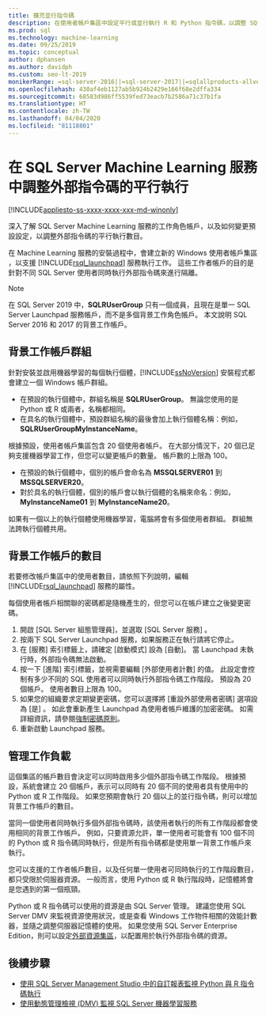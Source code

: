 ```yaml
---
title: 擴充並行指令碼
description: 在使用者帳戶集區中設定平行或並行執行 R 和 Python 指令碼，以調整 SQL Server Machine Learning 服務。
ms.prod: sql
ms.technology: machine-learning
ms.date: 09/25/2019
ms.topic: conceptual
author: dphansen
ms.author: davidph
ms.custom: seo-lt-2019
monikerRange: =sql-server-2016||=sql-server-2017||=sqlallproducts-allversions
ms.openlocfilehash: 430af4eb1127ab5b924b2429e166f68e2dffa334
ms.sourcegitcommit: 68583d986ff5539fed73eacb7b2586a71c37b1fa
ms.translationtype: HT
ms.contentlocale: zh-TW
ms.lasthandoff: 04/04/2020
ms.locfileid: "81118801"
---
```

# <a name="scale-concurrent-execution-of-external-scripts-in-sql-server-machine-learning-services"></a>在 SQL Server Machine Learning 服務中調整外部指令碼的平行執行
[!INCLUDE[appliesto-ss-xxxx-xxxx-xxx-md-winonly](../../includes/appliesto-ss-xxxx-xxxx-xxx-md-winonly.md)]

深入了解 SQL Server Machine Learning 服務的工作角色帳戶，以及如何變更預設設定，以調整外部指令碼的平行執行數目。

在 Machine Learning 服務的安裝過程中，會建立新的 Windows 使用者帳戶集區  ，以支援 [!INCLUDE[rsql_launchpad](../../includes/rsql-launchpad-md.md)] 服務執行工作。 這些工作者帳戶的目的是針對不同 SQL Server 使用者同時執行外部指令碼來進行隔離。

> [!Note]
> 在 SQL Server 2019 中，**SQLRUserGroup** 只有一個成員，且現在是單一 SQL Server Launchpad 服務帳戶，而不是多個背景工作角色帳戶。 本文說明 SQL Server 2016 和 2017 的背景工作帳戶。

## <a name="worker-account-group"></a>背景工作帳戶群組

針對安裝並啟用機器學習的每個執行個體，[!INCLUDE[ssNoVersion](../../includes/ssnoversion-md.md)] 安裝程式都會建立一個 Windows 帳戶群組。

- 在預設的執行個體中，群組名稱是 **SQLRUserGroup**。 無論您使用的是 Python 或 R 或兩者，名稱都相同。
- 在具名的執行個體中，預設群組名稱的最後會加上執行個體名稱：例如，**SQLRUserGroupMyInstanceName**。

根據預設，使用者帳戶集區包含 20 個使用者帳戶。 在大部分情況下，20 個已足夠支援機器學習工作，但您可以變更帳戶的數量。 帳戶數的上限為 100。

- 在預設的執行個體中，個別的帳戶會命名為 **MSSQLSERVER01** 到 **MSSQLSERVER20**。
- 對於具名的執行個體，個別的帳戶會以執行個體的名稱來命名：例如，**MyInstanceName01** 到 **MyInstanceName20**。

如果有一個以上的執行個體使用機器學習，電腦將會有多個使用者群組。 群組無法跨執行個體共用。

<a name = "HowToChangeGroup"> </a>

## <a name="number-of-worker-accounts"></a>背景工作帳戶的數目

若要修改帳戶集區中的使用者數目，請依照下列說明，編輯 [!INCLUDE[rsql_launchpad](../../includes/rsql-launchpad-md.md)] 服務的屬性。

每個使用者帳戶相關聯的密碼都是隨機產生的，但您可以在帳戶建立之後變更密碼。

1. 開啟 [SQL Server 組態管理員]，並選取 [SQL Server 服務]  。
2. 按兩下 SQL Server Launchpad 服務，如果服務正在執行請將它停止。
3.  在 [服務]  索引標籤上，請確定 [啟動模式] 設為 [自動]。 當 Launchpad 未執行時，外部指令碼無法啟動。
4.  按一下 [進階]  索引標籤，並視需要編輯 [外部使用者計數]  的值。 此設定會控制有多少不同的 SQL 使用者可以同時執行外部指令碼工作階段。 預設為 20 個帳戶。 使用者數目上限為 100。
5. 如果您的組織要求定期變更密碼，您可以選擇將 [重設外部使用者密碼]  選項設為 [是]  。 如此會重新產生 Launchpad 為使用者帳戶維護的加密密碼。 如需詳細資訊，請參閱[強制密碼原則](../security/sql-server-launchpad-service-account.md#bkmk_EnforcePolicy)。
6.  重新啟動 Launchpad 服務。

## <a name="managing-workloads"></a>管理工作負載

這個集區的帳戶數目會決定可以同時啟用多少個外部指令碼工作階段。  根據預設，系統會建立 20 個帳戶，表示可以同時有 20 個不同的使用者具有使用中的 Python 或 R 工作階段。 如果您預期會執行 20 個以上的並行指令碼，則可以增加背景工作帳戶的數目。

當同一個使用者同時執行多個外部指令碼時，該使用者執行的所有工作階段都會使用相同的背景工作帳戶。 例如，只要資源允許，單一使用者可能會有 100 個不同的 Python 或 R 指令碼同時執行，但是所有指令碼都是使用單一背景工作帳戶來執行。

您可以支援的工作者帳戶數目，以及任何單一使用者可同時執行的工作階段數目，都只受限於伺服器資源。 一般而言，使用 Python 或 R 執行階段時，記憶體將會是您遇到的第一個瓶頸。

Python 或 R 指令碼可以使用的資源是由 SQL Server 管理。 建議您使用 SQL Server DMV 來監視資源使用狀況，或是查看 Windows 工作物件相關的效能計數器，並隨之調整伺服器記憶體的使用。 如果您使用 SQL Server Enterprise Edition，則可以設定[外部資源集區](create-external-resource-pool.md)，以配置用於執行外部指令碼的資源。

## <a name="next-steps"></a>後續步驟

- [使用 SQL Server Management Studio 中的自訂報表監視 Python 與 R 指令碼執行](../../machine-learning/administration/monitor-sql-server-machine-learning-services-using-custom-reports-management-studio.md)
- [使用動態管理檢視 (DMV) 監視 SQL Server 機器學習服務](../../machine-learning/administration/monitor-sql-server-machine-learning-services-using-dynamic-management-views.md)